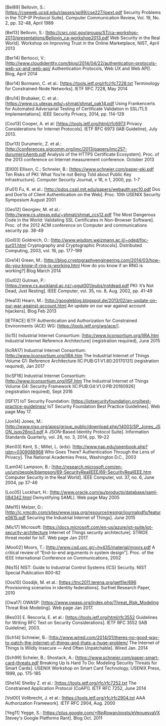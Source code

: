 
[Bel89] Bellovin, S.: [https://cseweb.ucsd.edu/classes/sp99/cse227/ipext.pdf Security Problems in the TCP-IP Protocol Suite]. Computer Communication Review, Vol. 19, No. 2, pp. 32-48, April 1989

[Bel13] Bellovin, S.: [http://csrc.nist.gov/groups/ST/ca-workshop-2013/presentations/Bellovin_ca-workshop2013.pdf Web Security in the Real World]. Workshop on Improving Trust in the Online Marketplace, NIST, April 2013

[Ber14] Bertocci, V.: [http://www.cloudidentity.com/blog/2014/04/22/authentication-protocols-web-ux-and-web-api/ Authentication Protocols, Web UX and Web API]. Blog, April 2014

[Bor14] Bormann, C. et al.: [https://tools.ietf.org/rfc/rfc7228.txt Terminology for Constrained-Node Networks]. IETF RFC 7228, May 2014

[Bru14] Brubaker, C. et al.: [https://www.cs.utexas.edu/~shmat/shmat_oak14.pdf Using Frankencerts for Automated Adversarial Testing of Certificate Validation in SSL/TLS Implementations]. IEEE Security Privacy, 2014, pp. 114-129

[Coo13] Cooper, A. et al: [https://tools.ietf.org/html/rfc6973 Privacy Considerations for Internet Protocols]. IETF RFC 6973 (IAB Guideline), July 2013.

[Dur13] Durumeric, Z. et al.: [http://conferences.sigcomm.org/imc/2013/papers/imc257-durumericAemb.pdf Analysis of the HTTPS Certificate Ecosystem]. Proc. of the 2013 conference on Internet measurement conference. October 2013

[Ell00] Ellison, C.; Schneier, B.: [https://www.schneier.com/paper-pki.pdf Ten Risks of PKI: What You’re not Being Told about Public Key Infrastructure]. Computer Security Journal, v 16, n 1, 2000, pp. 1-7

[Fu01] Fu, K. et al.: [http://pdos.csail.mit.edu/papers/webauth:sec10.pdf Dos and Don’ts of Client Authentication on the Web]. Proc. 10th USENIX Security Symposium August 2001

[Geo12] Georgiev, M. et al.: [http://www.cs.utexas.edu/~shmat/shmat_ccs12.pdf The Most Dangerous Code in the World: Validating SSL Certificates in Non-Browser Software]. Proc. of the 2012 ACM conference on Computer and communications security pp. 38-49

[Gol03] Goldreich, O.: [http://www.wisdom.weizmann.ac.il/~oded/foc-sur01.html Cryptography and Cryptographic Protocols]. Distributed Computing, 2003, vol. 16, pp. 177-199

[Gre14] Green, M.: [http://blog.cryptographyengineering.com/2014/03/how-do-you-know-if-rng-is-working.html How do you know if an RNG is working?] Blog March 2014

[Gut02] Gutman, P.: [https://www.cs.auckland.ac.nz/~pgut001/pubs/notdead.pdf PKI: It’s Not Dead, Just Resting]. IEEE Computer, vol. 35, no. 8, Aug. 2002, pp. 41-49

[Hea13] Hearn, M.: [http://googleblog.blogspot.de/2013/02/an-update-on-our-war-against-account.html An update on our war against account hijackers]. Blog Feb 2013

[IETFACE] IETF Authentication and Authorization for Constrained Environments (ACE) WG: [https://tools.ietf.org/wg/ace/].

[Iic15] Industrial Internet Consortium: [http://www.iiconsortium.org/IIRA.htm Industrial Internet Reference Architecture] (registration required), June 2015

[IicRA17] Industrial Internet Consortium: [http://www.iiconsortium.org/IIRA.htm The Industrial Internet of Things Volume G1: Reference Architecture IIC:PUB:G1:V1.80:20170131] (registration required), Jan 2017

[IicSF16] Industrial Internet Consortium: [http://www.iiconsortium.org/IISF.htm The Industrial Internet of Things Volume G4: Security Framework IIC:PUB:G4:V1.0:PB:20160926] (registration required), Sept 2016

[ISF17] IoT Security Foundation: [https://iotsecurityfoundation.org/best-practice-guidelines/ IoT Security Foundation Best Practice Guidelines].  Web page May 17.

[Jon14] Jones, M.: [http://www.niso.org/apps/group_public/download.php/14003/SP_Jones_JSON_isqv26no3.pdf A JSON-Based Identity Protocol Suite]. Information Standards Quarterly, vol. 26, no. 3, 2014, pp. 19–22 

[Ken03] Kent, S.; Millet, L. (eds): [http://www.nap.edu/openbook.php?isbn=0309088968 Who Goes There? Authentication Through the Lens of Privacy]. The National Academies Press, Washington D.C., 2003

[Lam04] Lampson, B.: [http://research.microsoft.com/en-us/um/people/blampson/69-SecurityRealIEEE/69-SecurityRealIEEE.htm Computer Security in the Real World]. IEEE Computer, vol. 37, no. 6, June 2004, pp 37-46

[Loc05] Lockhart, H.: [http://www.oracle.com/au/products/database/saml-084342.html Demystifying SAML]. Web page May 2005

[Mel15] Melzer, D.: [http://c.ymcdn.com/sites/www.issa.org/resource/resmgr/journalpdfs/feature0615.pdf Securing the Industrial Internet of Things]. June 2015

[Mic17] Microsoft: [https://docs.microsoft.com/en-us/azure/iot-suite/iot-security-architecture Internet of Things security architecture].  STRIDE threat model for IoT.  Web page Jan 2017.

[Moo02] Moors, T.: [http://www.csd.uoc.gr/~hy435/material/moors.pdf A critical review of “End-to-end arguments in system design”]. Proc. of the IEEE International Conference on Communications, 2002 

[Nis15] NIST: Guide to Industrial Control Systems (ICS) Security. NIST Special Publication 800-82

[Oos10] Oosdijk, M. et al.: [https://tnc2011.terena.org/getfile/696 Provisioning scenarios in identity federations]. Surfnet Research Paper, 2010

[Owa17] OWASP: [https://www.owasp.org/index.php/Threat_Risk_Modeling Threat Risk Modeling].  Web page Jan 2017.

[Res03] E. Rescorla, E. et al.: [https://tools.ietf.org/html/rfc3552 Guidelines for Writing RFC Text on Security Considerations]. IETF RFC 3552 (IAB Guideline), 2003.

[Sch14] Schneier, B.: [http://www.wired.com/2014/01/theres-no-good-way-to-patch-the-internet-of-things-and-thats-a-huge-problem/ The Internet of Things Is Wildly Insecure — And Often Unpatchable]. Wired Jan. 2014

[Sch99] Scheier, B.; Shostack, A.: [https://www.schneier.com/paper-smart-card-threats.pdf Breaking Up Is Hard To Do: Modeling Security Threats for Smart Cards]. USENIX Workshop on Smart Card Technology, USENIX Press, 1999, pp. 175-185

[She14] Shelby Z. et al.: [https://tools.ietf.org/rfc/rfc7252.txt The Constrained Application Protocol (CoAP)]. IETF RFC 7252, June 2014

[Vol00] Vollbrecht, J. et al.: [https://tools.ietf.org/rfc/rfc2904.txt AAA Authorization Framework]. IETF RFC 2904, Aug. 2000

[Yeg11] Yegge, S.: [https://plus.google.com/+RipRowan/posts/eVeouesvaVX Stevey's Google Platforms Rant]. Blog Oct. 2011
